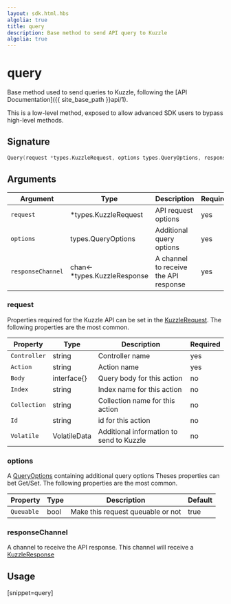 ```yaml
---
layout: sdk.html.hbs
algolia: true
title: query
description: Base method to send API query to Kuzzle
algolia: true
---
```


# query

Base method used to send queries to Kuzzle, following the [API Documentation]({{ site_base_path }}api/1).

<div class="alert alert-warning">
This is a low-level method, exposed to allow advanced SDK users to bypass high-level methods.
</div>

## Signature

```go
Query(request *types.KuzzleRequest, options types.QueryOptions, responseChannel chan<- *types.KuzzleResponse)
```

## Arguments

| Argument          | Type                          | Description                           | Required |
| ----------------- | ----------------------------- | ------------------------------------- | -------- |
| `request`         | \*types.KuzzleRequest         | API request options                   | yes      |
| `options`         | types.QueryOptions            | Additional query options              | yes      |
| `responseChannel` | chan<- \*types.KuzzleResponse | A channel to receive the API response | yes      |

### **request**

Properties required for the Kuzzle API can be set in the [KuzzleRequest](https://github.com/kuzzleio/sdk-go/blob/master/types/kuzzle_request.go).
The following properties are the most common.

| Property     | Type         | Description                               | Required |
| ------------ | ------------ | ----------------------------------------- | -------- |
| `Controller` | string       | Controller name                           | yes      |
| `Action`     | string       | Action name                               | yes      |
| `Body`       | interface{}  | Query body for this action                | no       |
| `Index`      | string       | Index name for this action                | no       |
| `Collection` | string       | Collection name for this action           | no       |
| `Id`         | string       | id for this action                        | no       |
| `Volatile`   | VolatileData | Additional information to send to Kuzzle | no       |

### **options**

A [QueryOptions](https://github.com/kuzzleio/sdk-go/blob/master/types/query_options.go) containing additional query options
Theses properties can bet Get/Set.
The following properties are the most common.

| Property   | Type    | Description                       | Default |
| ---------- | ------- | --------------------------------- | ------- |
| `Queuable` | bool | Make this request queuable or not | true    |

### **responseChannel**

A channel to receive the API response.
This channel will receive a [KuzzleResponse](https://github.com/kuzzleio/sdk-go/blob/master/types/kuzzle_response.go)

## Usage

[snippet=query]
